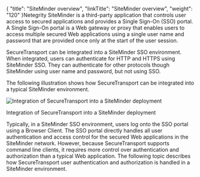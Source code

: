 {
    "title": "SiteMinder overview",
    "linkTitle": "SiteMinder overview",
    "weight": "120"
}Netegrity SiteMinder is a third-party application that controls user access to secured applications and provides a Single Sign-On (SSO) portal. A Single Sign-On portal is a Web gateway or proxy that enables users to access multiple secured Web applications using a single user name and password that are provided once only at the start of the user session.

<span class="mc-variable axway_variables.Component_Short_Name variable">SecureTransport</span> can be integrated into a SiteMinder SSO environment. When integrated, users can authenticate for HTTP and HTTPS using SiteMinder SSO. They can authenticate for other protocols though SiteMinder using user name and password, but not using SSO.

The following illustration shows how <span class="mc-variable axway_variables.Component_Short_Name variable">SecureTransport</span> can be integrated into a typical SiteMinder environment.

<img src="/Images/SecureTransport/SiteMinder_SampleIntegrationModel.png" class="maxWidth" alt="Integration of SecureTransport into a SiteMinder deployment" />

<span class="autonumber"></span>Integration of <span class="mc-variable axway_variables.Component_Short_Name variable">SecureTransport</span> into a SiteMinder deployment

Typically, in a SiteMinder SSO environment, users log onto the SSO portal using a Browser Client. The SSO portal directly handles all user authentication and access control for the secured Web applications in the SiteMinder network. However, because <span class="mc-variable axway_variables.Component_Short_Name variable">SecureTransport</span> supports command line clients, it requires more control over authentication and authorization than a typical Web application. The following topic describes how <span class="mc-variable axway_variables.Component_Short_Name variable">SecureTransport</span> user authentication and authorization is handled in a SiteMinder environment.
